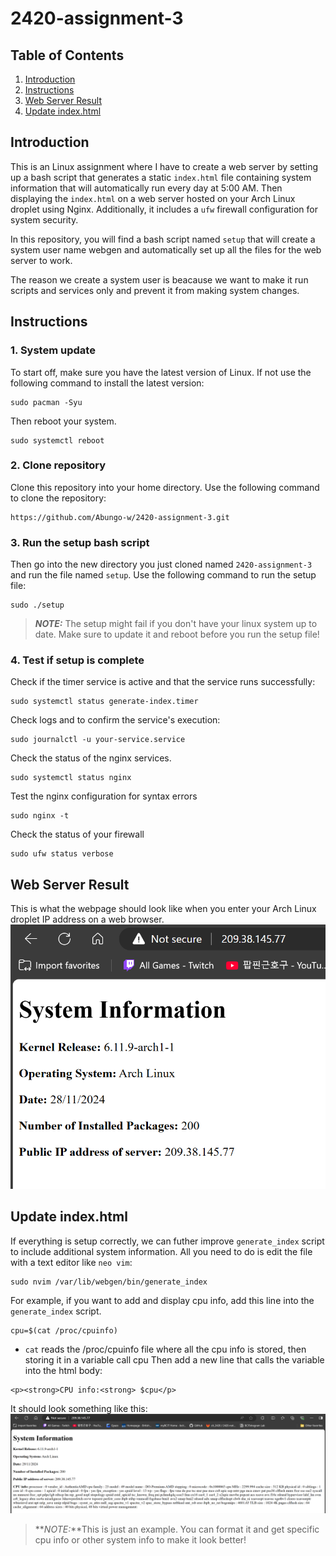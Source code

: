 # 2420-assignment-3
## Table of Contents
1. [Introduction](#introduction)
2. [Instructions](#instructions)
3. [Web Server Result](#web-server-result)
4. [Update index.html](#update-indexhtml)

## Introduction
This is an Linux assignment where I have to create a web server by setting up a bash script that generates a static `index.html` file containing system information that will automatically run every day at 5:00 AM. Then displaying the `index.html` on a web server hosted on your Arch Linux droplet using Nginx. Additionally, it includes a `ufw` firewall configuration for system security.

In this repository, you will find a bash script named `setup` that will create a system user name webgen and automatically set up all the files for the web server to work.

The reason we create a system user is beacause we want to make it run scripts and services only and prevent it from making system changes.

## Instructions
### 1. System update
To start off, make sure you have the latest version of Linux. If not use the following command to install the latest version:
```
sudo pacman -Syu
```
Then reboot your system.
```
sudo systemctl reboot
```
### 2. Clone repository
Clone this repository into your home directory.
Use the following command to clone the repository:
```
https://github.com/Abungo-w/2420-assignment-3.git
```
### 3. Run the setup bash script
Then go into the new directory you just cloned named `2420-assignment-3` and run the file named `setup`.
Use the following command to run the setup file:
```
sudo ./setup
```
> **_NOTE:_**  The setup might fail if you don't have your linux system up to date. Make sure to update it and reboot before you run the setup file!
### 4. Test if setup is complete
Check if the timer service is active and that the service runs successfully:
```
sudo systemctl status generate-index.timer
```
Check logs and to confirm the service's execution:
```
sudo journalctl -u your-service.service
```
Check the status of the nginx services.
```
sudo systemctl status nginx
```
Test the nginx configuration for syntax errors
```
sudo nginx -t
```
Check the status of your firewall
```
sudo ufw status verbose
```

## Web Server Result
This is what the webpage should look like when you enter your Arch Linux droplet IP address on a web browser.
![The webpage for index.html](./assets/success-screenshot.png)


## Update index.html 
If everything is setup correctly, we can futher improve `generate_index` script to include additional system information.
All you need to do is edit the file with a text editor like `neo vim`:
```
sudo nvim /var/lib/webgen/bin/generate_index
```
For example, if you want to add and display cpu info, add this line into the `generate_index` script.
```
cpu=$(cat /proc/cpuinfo)
```
- `cat` reads the /proc/cpuinfo file where all the cpu info is stored, then storing it in a variable call cpu
Then add a new line that calls the variable into the html body:
```
<p><strong>CPU info:<strong> $cpu</p>
```
It should look something like this:
![Updated webpage of index.html](./assets/updated-html.png)
> **_NOTE:_**This is just an example. You can format it and get specific cpu info or other system info to make it look better!


